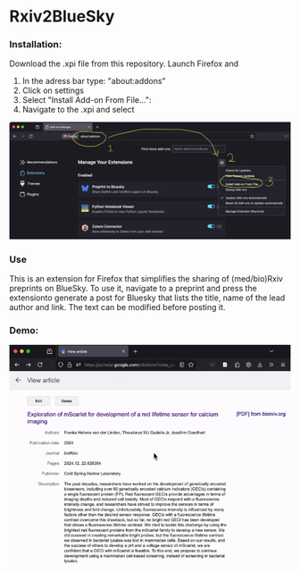 # Rxiv2BlueSky


 ### Installation:
 Download the .xpi file from this repository. Launch Firefox and
 1. In the adress bar type: "about:addons"
 2. Click on settings
 3. Select "Install Add-on From File...":
 4. Navigate to the .xpi and select

![screenshot](https://github.com/JoachimGoedhart/Rxiv2BlueSky/blob/main/Loading-addon.png)

 

 ### Use
 This is an extension for Firefox that simplifies the sharing of (med/bio)Rxiv preprints on BlueSky.
 To use it, navigate to a preprint and press the extensionto generate a post for Bluesky that lists the title, name of the lead author and link. The text can be modified before posting it.


### Demo:

![alt text](https://github.com/JoachimGoedhart/Rxiv2BlueSky/blob/main/Demo_Rxiv2BlueSky.gif)

